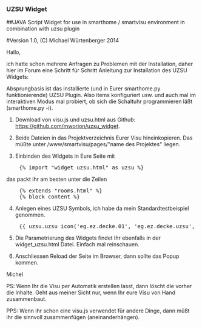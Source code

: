 ### UZSU Widget

##JAVA Script Widget for use in smarthome / smartvisu environment in combination with uzsu plugin

#Version 1.0, (C) Michael Würtenberger 2014

Hallo,

ich hatte schon mehrere Anfragen zu Problemen mit der Installation, daher hier im Forum eine Schritt für Schritt Anleitung zur Installation des UZSU Widgets:

Absprungbasis ist das installierte (und in Eurer smarthome.py funktionierende) UZSU Plugin. Also items konfiguriert usw. und auch mal im interaktiven Modus mal probiert, ob sich die Schaltuhr programmieren läßt (smarthome.py -i).

1. Download von visu.js und uzsu.html aus Github: https://github.com/mworion/uzsu_widget.

2. Beide Dateien in das Projektverzeichnis Eurer Visu hineinkopieren. Das müßte unter /www/smartvisu/pages/"name des Projektes" liegen.

3. Einbinden des Widgets in Eure Seite mit

<pre>
	{% import "widget_uzsu.html" as uzsu %}
</pre>

das packt ihr am besten unter die Zeilen

<pre>
	{% extends "rooms.html" %}
	{% block content %}
</pre>

4. Anlegen eines UZSU Symbols, ich habe da mein Standardtestbeispiel genommen.
<pre>
	{{ uzsu.uzsu_icon('eg.ez.decke.01', 'eg.ez.decke.uzsu', 'Esszimmerlampe') }}
</pre>
5. Die Parametrierung des Widgets findet Ihr ebenfalls in der widget_uzsu.html Datei. Einfach mal reinschauen.

6. Anschliessen Reload der Seite im Browser, dann sollte das Popup kommen.

Michel

PS: Wenn Ihr die Visu per Automatik erstellen lasst, dann löscht die vorher die Inhalte. Geht aus meiner Sicht nur, wenn Ihr eure Visu von Hand zusammenbaut.

PPS: Wenn ihr schon eine visu.js verwendet für andere Dinge, dann müßt ihr die sinnvoll zusammenfügen (aneinanderhängen).